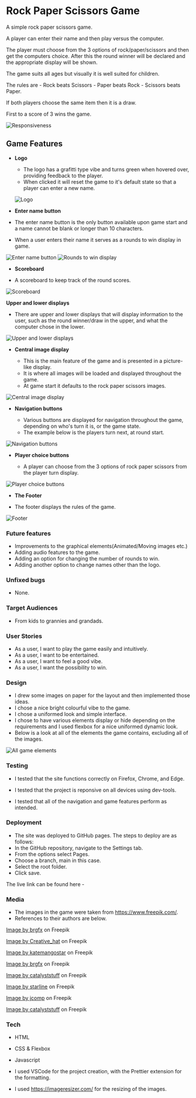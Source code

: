 # Rock Paper Scissors Game

A simple rock paper scissors game.

A player can enter their name and then play versus the computer.

The player must choose from the 3 options of rock/paper/scissors and then get the computers choice.
After this the round winner will be declared and the appropriate display will be shown.

The game suits all ages but visually it is well suited for children.

The rules are - Rock beats Scissors - Paper beats Rock - Scissors beats Paper.

If both players choose the same item then it is a draw.

First to a score of 3 wins the game.

![Responsiveness](assets/images/responsive.jpg)

## Game Features

- **Logo**

  - The logo has a grafitti type vibe and turns green when hovered over, providing feedback to the player.
  - When clicked it will reset the game to it's default state so that a player can enter a new name.

  ![Logo](assets/images/Logo.jpg)

- **Enter name button**

- The enter name button is the only button available upon game start and a name cannot be blank or longer than 10 characters.
- When a user enters their name it serves as a rounds to win display in game.

![Enter name button](assets/images/EnterNameButtonPre.jpg) ![Rounds to win display](assets/images/EnterNameButtonPost.jpg)

- **Scoreboard**

- A scoreboard to keep track of the round scores.

![Scoreboard](assets/images/Scoreboard.jpg)

**Upper and lower displays**

- There are upper and lower displays that will display information to the user, such as the round winner/draw in the upper, and what the computer chose in the lower.

![Upper and lower displays](assets/images/UpperLowerDisplays.jpg)

- **Central image display**

  - This is the main feature of the game and is presented in a picture-like display.
  - It is where all images will be loaded and displayed throughout the game.
  - At game start it defaults to the rock paper scissors images.

![Central image display](assets/images/CentralImageDisplay.jpg)

- **Navigation buttons**

  - Various buttons are displayed for navigation throughout the game, depending on who's turn it is, or the game state.
  - The example below is the players turn next, at round start.

![Navigation buttons](assets/images/VsDisplay.jpg)

- **Player choice buttons**

  - A player can choose from the 3 options of rock paper scissors from the player turn display.

![Player choice buttons](assets/images/playerTurnDisplay.jpg)

- **The Footer**

- The footer displays the rules of the game.

![Footer](assets/images/Footer.jpg)


### **Future features**
- Improvements to the graphical elements(Animated/Moving images etc.)
- Adding audio features to the game.
- Adding an option for changing the number of rounds to win.
- Adding another option to change names other than the logo.

### **Unfixed bugs**
- None.

### **Target Audiences**

- From kids to grannies and grandads.

### **User Stories**

- As a user, I want to play the game easily and intuitively.
- As a user, I want to be entertained.
- As a user, I want to feel a good vibe.
- As a user, I want the possibility to win.

### **Design**

- I drew some images on paper for the layout and then implemented those ideas.
- I chose a nice bright colourful vibe to the game.
- I chose a uniformed look and simple interface.
- I chose to have various elements display or hide depending on the requirements and I used flexbox for a nice uniformed dynamic look.
- Below is a look at all of the elements the game contains, excluding all of the images.

![All game elements](assets/images/AllElements.jpg)

### **Testing**

- I tested that the site functions correctly on Firefox, Chrome, and Edge.

- I tested that the project is reponsive on all devices using dev-tools.

- I tested that all of the navigation and game features perform as intended.

### **Deployment**

- The site was deployed to GitHub pages. The steps to deploy are as follows:
- In the GitHub repository, navigate to the Settings tab.
- From the options select Pages.
- Choose a branch, main in this case.
- Select the root folder.
- Click save.

The live link can be found here -

### **Media**

- The images in the game were taken from https://www.freepik.com/.
- References to their authors are below.

<a href="https://www.freepik.com/free-vector/pile-stones-white-background_20498797.htm#query=cartoon%20rock&position=3&from_view=search&track=ais">Image by brgfx</a> on Freepik

<a href="https://www.freepik.com/free-vector/torn-paper-piece-design-background-vector_24611015.htm#query=cartoon%20paper&position=8&from_view=search&track=ais">Image by Creative_hat</a> on Freepik

<a href="https://www.freepik.com/free-vector/scissors-realistic_3056602.htm#query=cartoon%20scissors&position=4&from_view=search&track=ais">Image by katemangostar</a> on Freepik

<a href="https://www.freepik.com/free-vector/boy-using-computer_4606803.htm#query=computer%20cartoon&position=2&from_view=search&track=ais">Image by brgfx</a> on Freepik

<a href="https://www.freepik.com/free-vector/cute-happy-laptop-floating-cartoon-vector-icon-illustration-technology-object-concept-isolated-flat_48114013.htm#query=computer%20cartoon&position=4&from_view=search&track=ais">Image by catalyststuff</a> on Freepik

<a href="https://www.freepik.com/free-vector/comic-style-question-mark-speech-bubble-background_7082687.htm#query=question%20mark%20cartoon&position=8&from_view=search&track=ais">Image by starline</a> on Freepik

<a href="https://www.freepik.com/free-vector/versus-vs-letters-fight-flat-comics-style-design-with-halftone-lightning_13466740.htm#query=vs%20cartoon&position=1&from_view=search&track=ais">Image by jcomp</a> on Freepik

<a href="https://www.freepik.com/free-vector/katana-sword-cartoon-vector-icon-illustration-ninja-object-icon-concept-isolated-flat-vector_57146113.htm#query=2%20swords%20cartoon&position=12&from_view=search&track=ais">Image by catalyststuff</a> on Freepik

### **Tech**

- HTML
- CSS & Flexbox
- Javascript

- I used VSCode for the project creation, with the Prettier extension for the formatting.
- I used https://imageresizer.com/ for the resizing of the images.